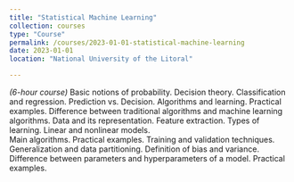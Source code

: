 ```yaml
---
title: "Statistical Machine Learning"
collection: courses
type: "Course"
permalink: /courses/2023-01-01-statistical-machine-learning
date: 2023-01-01
location: "National University of the Litoral"

---
```


*(6-hour course)* Basic notions of probability. Decision theory. Classification and regression. Prediction vs. Decision. Algorithms and learning. Practical examples. Difference between traditional algorithms and machine learning algorithms. Data and its representation. Feature extraction. Types of learning. Linear and nonlinear models.  
Main algorithms. Practical examples. Training and validation techniques. Generalization and data partitioning. Definition of bias and variance. Difference between parameters and hyperparameters of a model. Practical examples.
